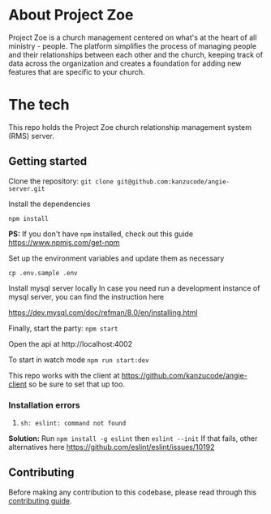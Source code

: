# About Project Zoe 

Project Zoe is a church management centered on what's at the heart of all ministry - people. The platform simplifies the process of managing people and their relationships between each other and the church, keeping track of data across the organization and creates a foundation for adding new features that are specific to your church.

# The tech

This repo holds the Project Zoe church relationship management system (RMS) server. 

## Getting started

Clone the repository:
`git clone git@github.com:kanzucode/angie-server.git`

Install the dependencies

`npm install`

**PS:** If you don't have `npm` installed, check out this guide https://www.npmjs.com/get-npm


Set up the environment variables and update them as necessary

```
cp .env.sample .env
```


Install mysql server locally
In case you need run a development instance of mysql server, you can find the instruction here

https://dev.mysql.com/doc/refman/8.0/en/installing.html




Finally, start the party:
`npm start`

Open the api at http://localhost:4002

To start in watch mode
`npm run start:dev`

This repo works with the client at https://github.com/kanzucode/angie-client so be sure to set that up too.


### Installation errors
1. `sh: eslint: command not found`

**Solution:** Run `npm install -g eslint` then `eslint --init`
If that fails, other alternatives here https://github.com/eslint/eslint/issues/10192

## Contributing
Before making any contribution to this codebase, please read through this [contributing guide](contributing.md).


